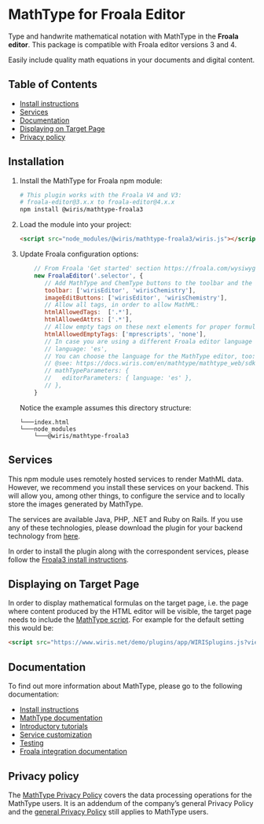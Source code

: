 # MathType for Froala Editor

Type and handwrite mathematical notation with MathType in the **Froala editor**. This package is compatible with Froala editor versions 3 and 4.

Easily include quality math equations in your documents and digital content.

## Table of Contents

- [Install instructions](#installation)
- [Services](#services)
- [Documentation](#documentation)
- [Displaying on Target Page](#displaying-on-target-page)
- [Privacy policy](#privacy-policy)

## Installation

1. Install the MathType for Froala npm module:

   ```sh
   # This plugin works with the Froala V4 and V3:
   # froala-editor@3.x.x to froala-editor@4.x.x
   npm install @wiris/mathtype-froala3
   ```
2. Load the module into your project:

   ```html
   <script src="node_modules/@wiris/mathtype-froala3/wiris.js"></script>
   ```
3. Update Froala configuration options:

     ```js  
         // From Froala 'Get started' section https://froala.com/wysiwyg-editor/docs/overview/
         new FroalaEditor('.selector', {
            // Add MathType and ChemType buttons to the toolbar and the image menu:
            toolbar: ['wirisEditor', 'wirisChemistry'], 
            imageEditButtons: ['wirisEditor', 'wirisChemistry'],
            // Allow all tags, in order to allow MathML:
            htmlAllowedTags:  ['.*'],
            htmlAllowedAttrs: ['.*'],
            // Allow empty tags on these next elements for proper formula rendering:
            htmlAllowedEmptyTags: ['mprescripts', 'none'],
            // In case you are using a different Froala editor language than default,
            // language: 'es',
            // You can choose the language for the MathType editor, too:
            // @see: https://docs.wiris.com/en/mathtype/mathtype_web/sdk-api/parameters#regional_properties
            // mathTypeParameters: {
            //   editorParameters: { language: 'es' },
            // },
         }
     ```

     Notice the example assumes this directory structure:

     ```
     └───index.html
     └───node_modules
         └───@wiris/mathtype-froala3
     ```

## Services

This npm module uses remotely hosted services to render MathML data. However, we recommend you install these services on your backend. This will allow you, among other things, to configure the service and to locally store the images generated by MathType.

The services are available Java, PHP, .NET and Ruby on Rails. If you use any of these technologies, please download the plugin for your backend technology from [here](https://store.wiris.com/en/products/downloads/mathtype/integrations#froala3?utm_source=npmjs&utm_medium=referral).

In order to install the plugin along with the correspondent services, please follow the [Froala3 install instructions](https://docs.wiris.com/mathtype/en/mathtype-integrations/mathtype-for-html-editors/mathtype-for-froala.html?utm_source=npmjs&utm_medium=referral).

## Displaying on Target Page

In order to display mathematical formulas on the target page, i.e. the page where content produced by the HTML editor will be visible, the target page needs to include the [MathType script](https://docs.wiris.com/en/mathtype/mathtype_web/integrations/mathml-mode#add_a_script_to_head). For example for the default setting this would be:
```html
<script src="https://www.wiris.net/demo/plugins/app/WIRISplugins.js?viewer=image"></script>
```

## Documentation

To find out more information about MathType, please go to the following documentation:

* [Install instructions](https://docs.wiris.com/mathtype/en/mathtype-integrations/mathtype-for-html-editors/mathtype-for-froala.html?utm_source=npmjs&utm_medium=referral)
* [MathType documentation](https://docs.wiris.com/en/mathtype/mathtype_web/start?utm_source=npmjs&utm_medium=referral)
* [Introductory tutorials](https://docs.wiris.com/en/mathtype/mathtype_web/intro_tutorials?utm_source=npmjs&utm_medium=referral)
* [Service customization](https://docs.wiris.com/en/mathtype/mathtype_web/integrations/config-table?utm_source=npmjs&utm_medium=referral)
* [Testing](https://docs.wiris.com/en/mathtype/mathtype_web/integrations/html/plugins-test?utm_source=npmjs&utm_medium=referral)
* [Froala integration documentation](https://froala.com/wysiwyg-editor/docs/migrate-from-v2/)

## Privacy policy

The [MathType Privacy Policy](https://www.wiris.com/en/mathtype-privacy-policy/?utm_source=npmjs&utm_medium=referral) covers the data processing operations for the MathType users. It is an addendum of the company’s general Privacy Policy and the [general Privacy Policy](https://wiris.com/en/privacy-policy) still applies to MathType users.
